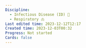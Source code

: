 ```yaml
---
Discipline:
  - Infectious Disease (ID) 🤒
  - Respiratory 🫁
Last edited time: 2023-12-12T12:17
Created time: 2023-12-03T00:32
Progress: Not started
Cards: false
---
```

